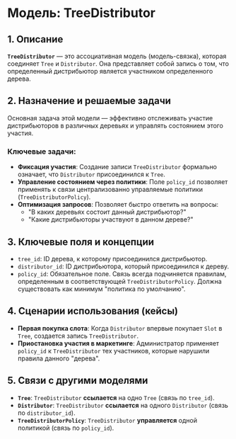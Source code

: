 # Модель: TreeDistributor

## 1. Описание

**`TreeDistributor`** — это ассоциативная модель (модель-связка), которая соединяет `Tree` и `Distributor`. Она представляет собой запись о том, что определенный дистрибьютор является участником определенного дерева.

## 2. Назначение и решаемые задачи

Основная задача этой модели — эффективно отслеживать участие дистрибьюторов в различных деревьях и управлять состоянием этого участия.

### Ключевые задачи:
- **Фиксация участия**: Создание записи `TreeDistributor` формально означает, что `Distributor` присоединился к `Tree`.
- **Управление состоянием через политики**: Поле `policy_id` позволяет применять к связи централизованно управляемые политики (`TreeDistributorPolicy`).
- **Оптимизация запросов**: Позволяет быстро ответить на вопросы:
  - "В каких деревьях состоит данный дистрибьютор?"
  - "Какие дистрибьюторы участвуют в данном дереве?"

## 3. Ключевые поля и концепции

- `tree_id`: ID дерева, к которому присоединился дистрибьютор.
- `distributor_id`: ID дистрибьютора, который присоединился к дереву.
- `policy_id`: Обязательное поле. Связь всегда подчиняется правилам, определенным в соответствующей `TreeDistributorPolicy`. Должна существовать как минимум "политика по умолчанию".

## 4. Сценарии использования (кейсы)

- **Первая покупка слота**: Когда `Distributor` впервые покупает `Slot` в `Tree`, создается запись `TreeDistributor`.
- **Приостановка участия в маркетинге**: Администратор применяет `policy_id` к `TreeDistributor` тех участников, которые нарушили правила данного "дерева".

## 5. Связи с другими моделями

- **`Tree`**: `TreeDistributor` **ссылается** на одно `Tree` (связь по `tree_id`).
- **`Distributor`**: `TreeDistributor` **ссылается** на одного `Distributor` (связь по `distributor_id`).
- **`TreeDistributorPolicy`**: `TreeDistributor` **управляется** одной политикой (связь по `policy_id`).

